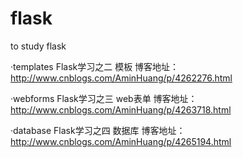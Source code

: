 # flask
to study flask

·templates Flask学习之二 模板    博客地址：http://www.cnblogs.com/AminHuang/p/4262276.html

·webforms  Flask学习之三 web表单 博客地址：http://www.cnblogs.com/AminHuang/p/4263718.html

·database  Flask学习之四 数据库  博客地址：http://www.cnblogs.com/AminHuang/p/4265194.html

